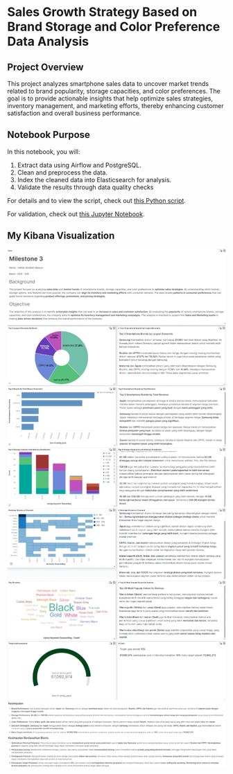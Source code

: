 # Sales Growth Strategy Based on Brand Storage and Color Preference Data Analysis

## Project Overview

This project analyzes smartphone sales data to uncover market trends related to brand popularity, storage capacities, and color preferences. The goal is to provide actionable insights that help optimize sales strategies, inventory management, and marketing efforts, thereby enhancing customer satisfaction and overall business performance.

## Notebook Purpose

In this notebook, you will:
1. Extract data using Airflow and PostgreSQL.
2. Clean and preprocess the data.
3. Index the cleaned data into Elasticsearch for analysis.
4. Validate the results through data quality checks

For details and to view the script, check out [this Python script](P2M3_hafidz_masruri_DAG.py).

For validation, check out [this Jupyter Notebook](P2M3_hafidz_masruri_GX.ipynb).

## My Kibana Visualization

![Sales Data Visualization](images/intro.png)
![Sales Data Visualization](images/plot01.png)
![Sales Data Visualization](images/plot02.png)
![Sales Data Visualization](images/plot03.png)
![Sales Data Visualization](images/plot04.png)
![Sales Data Visualization](images/plot05.png)
![Sales Data Visualization](images/plot06.png)
![Sales Data Visualization](images/kesimpulan.png)
